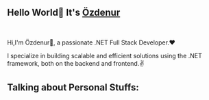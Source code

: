 ## Hello World👋 It's <a href="https://ozdeeraslan.github.io/">Özdenur<a/>
<br/>

Hi,I'm Özdenur🙌, a passionate .NET Full Stack Developer.❤
<br/>

I specialize in building scalable and efficient solutions using the .NET framework, both on the backend and frontend.✌

## Talking about Personal Stuffs:


<!--
**ozdeeraslan/ozdeeraslan** is a ✨ _special_ ✨ repository because its `README.md` (this file) appears on your GitHub profile.

Here are some ideas to get you started:

- 🔭 I’m currently working on ...
- 🌱 I’m currently learning ...
- 👯 I’m looking to collaborate on ...
- 🤔 I’m looking for help with ...
- 💬 Ask me about ...
- 📫 How to reach me: ...
- 😄 Pronouns: ...
- ⚡ Fun fact: ...
-->
